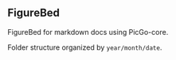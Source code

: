 ## FigureBed

FigureBed for markdown docs using PicGo-core.

Folder structure organized by `year/month/date`.